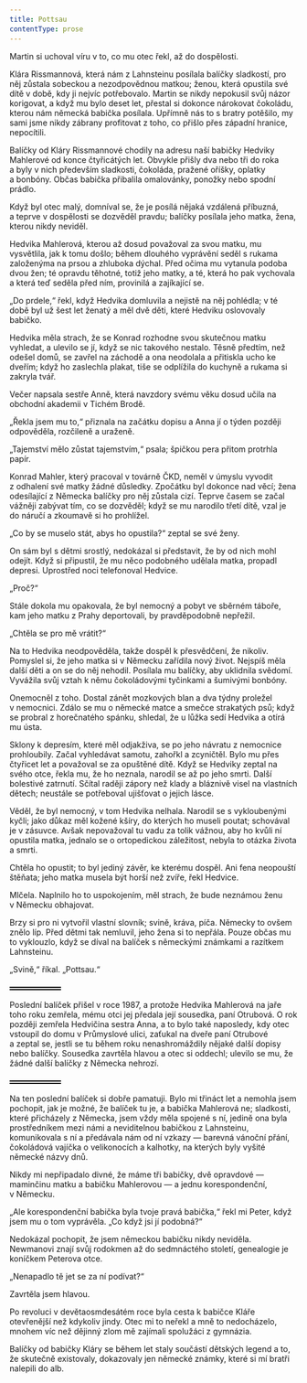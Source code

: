 ```yaml
---
title: Pottsau
contentType: prose
---
```


<section>

Martin si uchoval víru v to, co mu otec řekl, až do dospělosti.

Klára Rissmannová, která nám z Lahnsteinu posílala balíčky sladkostí, pro něj zůstala sobeckou a nezodpovědnou matkou; ženou, která opustila své dítě v době, kdy ji nejvíc potřebovalo. Martin se nikdy nepokusil svůj názor korigovat, a když mu bylo deset let, přestal si dokonce nárokovat čokoládu, kterou nám německá babička posílala. Upřímně nás to s bratry potěšilo, my sami jsme nikdy zábrany profitovat z toho, co přišlo přes západní hranice, nepocítili.

Balíčky od Kláry Rissmannové chodily na adresu naší babičky Hedviky Mahlerové od konce čtyřicátých let. Obvykle přišly dva nebo tři do roka a byly v nich především sladkosti, čokoláda, pražené oříšky, oplatky a bonbóny. Občas babička přibalila omalovánky, ponožky nebo spodní prádlo.

Když byl otec malý, domníval se, že je posílá nějaká vzdálená příbuzná, a teprve v dospělosti se dozvěděl pravdu; balíčky posílala jeho matka, žena, kterou nikdy neviděl.

Hedvika Mahlerová, kterou až dosud považoval za svou matku, mu vysvětlila, jak k tomu došlo; během dlouhého vyprávění seděl s rukama založenýma na prsou a zhluboka dýchal. Před očima mu vytanula podoba dvou žen; té opravdu těhotné, totiž jeho matky, a té, která ho pak vychovala a která teď seděla před ním, provinilá a zajíkající se.

„Do prdele,“ řekl, když Hedvika domluvila a nejistě na něj pohlédla; v té době byl už šest let ženatý a měl dvě děti, které Hedviku oslovovaly babičko.

Hedvika měla strach, že se Konrad rozhodne svou skutečnou matku vyhledat, a ulevilo se jí, když se nic takového nestalo. Těsně předtím, než odešel domů, se zavřel na záchodě a ona neodolala a přitiskla ucho ke dveřím; když ho zaslechla plakat, tiše se odplížila do kuchyně a rukama si zakryla tvář.

Večer napsala sestře Anně, která navzdory svému věku dosud učila na obchodní akademii v Tichém Brodě.

„Řekla jsem mu to,“ přiznala na začátku dopisu a Anna jí o týden později odpověděla, rozčileně a uraženě.

„Tajemství mělo zůstat tajemstvím,“ psala; špičkou pera přitom protrhla papír.

Konrad Mahler, který pracoval v továrně ČKD, neměl v úmyslu vyvodit z odhalení své matky žádné důsledky. Zpočátku byl dokonce nad věcí; žena odesílající z Německa balíčky pro něj zůstala cizí. Teprve časem se začal vážněji zabývat tím, co se dozvěděl; když se mu narodilo třetí dítě, vzal je do náručí a zkoumavě si ho prohlížel.

„Co by se muselo stát, abys ho opustila?“ zeptal se své ženy.

On sám byl s dětmi srostlý, nedokázal si představit, že by od nich mohl odejít. Když si připustil, že mu něco podobného udělala matka, propadl depresi. Uprostřed noci telefonoval Hedvice.

„Proč?“

Stále dokola mu opakovala, že byl nemocný a pobyt ve sběrném táboře, kam jeho matku z Prahy deportovali, by pravděpodobně nepřežil.

„Chtěla se pro mě vrátit?“

Na to Hedvika neodpověděla, takže dospěl k přesvědčení, že nikoliv. Pomyslel si, že jeho matka si v Německu zařídila nový život. Nejspíš měla další děti a on se do něj nehodil. Posílala mu balíčky, aby uklidnila svědomí. Vyvážila svůj vztah k němu čokoládovými tyčinkami a šumivými bonbóny.

Onemocněl z toho. Dostal zánět mozkových blan a dva týdny proležel v nemocnici. Zdálo se mu o německé matce a smečce strakatých psů; když se probral z horečnatého spánku, shledal, že u lůžka sedí Hedvika a otírá mu ústa.

Sklony k depresím, které měl odjakživa, se po jeho návratu z nemocnice prohloubily. Začal vyhledávat samotu, zahořkl a zcyničtěl. Bylo mu přes čtyřicet let a považoval se za opuštěné dítě. Když se Hedviky zeptal na svého otce, řekla mu, že ho neznala, narodil se až po jeho smrti. Další bolestivé zatrnutí. Sčítal raději zápory než klady a bláznivě visel na vlastních dětech; neustále se potřeboval ujišťovat o jejich lásce.

Věděl, že byl nemocný, v tom Hedvika nelhala. Narodil se s vykloubenými kyčli; jako důkaz měl kožené kšíry, do kterých ho museli poutat; schovával je v zásuvce. Avšak nepovažoval tu vadu za tolik vážnou, aby ho kvůli ní opustila matka, jednalo se o ortopedickou záležitost, nebyla to otázka života a smrti.

Chtěla ho opustit; to byl jediný závěr, ke kterému dospěl. Ani fena neopouští štěňata; jeho matka musela být horší než zvíře, řekl Hedvice.

Mlčela. Naplnilo ho to uspokojením, měl strach, že bude neznámou ženu v Německu obhajovat.

Brzy si pro ni vytvořil vlastní slovník; svině, kráva, píča. Německy to ovšem znělo líp. Před dětmi tak nemluvil, jeho žena si to nepřála. Pouze občas mu to vyklouzlo, když se díval na balíček s německými známkami a razítkem Lahnsteinu.

„Svině,“ říkal. „Pottsau.“

![divider.png](./resources/divider_opt.png)

Poslední balíček přišel v roce 1987, a protože Hedvika Mahlerová na jaře toho roku zemřela, mému otci jej předala její sousedka, paní Otrubová. O rok později zemřela Hedvičina sestra Anna, a to bylo také naposledy, kdy otec vstoupil do domu v Průmyslové ulici, zaťukal na dveře paní Otrubové a zeptal se, jestli se tu během roku nenashromáždily nějaké další dopisy nebo balíčky. Sousedka zavrtěla hlavou a otec si oddechl; ulevilo se mu, že žádné další balíčky z Německa nehrozí.

![divider.png](./resources/divider_opt.png)

Na ten poslední balíček si dobře pamatuji. Bylo mi třináct let a nemohla jsem pochopit, jak je možné, že balíček tu je, a babička Mahlerová ne; sladkosti, které přicházely z Německa, jsem vždy měla spojené s ní, jedině ona byla prostředníkem mezi námi a neviditelnou babičkou z Lahnsteinu, komunikovala s ní a předávala nám od ní vzkazy — barevná vánoční přání, čokoládová vajíčka o velikonocích a kalhotky, na kterých byly vyšité německé názvy dnů.

Nikdy mi nepřipadalo divné, že máme tři babičky, dvě opravdové — maminčinu matku a babičku Mahlerovou — a jednu korespondenční, v Německu.

„Ale korespondenční babička byla tvoje pravá babička,“ řekl mi Peter, když jsem mu o tom vyprávěla. „Co když jsi jí podobná?“

Nedokázal pochopit, že jsem německou babičku nikdy neviděla. Newmanovi znají svůj rodokmen až do sedmnáctého století, genealogie je koníčkem Peterova otce.

„Nenapadlo tě jet se za ní podívat?“

Zavrtěla jsem hlavou.

Po revoluci v devětaosmdesátém roce byla cesta k babičce Kláře otevřenější než kdykoliv jindy. Otec mi to neřekl a mně to nedocházelo, mnohem víc než dějinný zlom mě zajímali spolužáci z gymnázia.

Balíčky od babičky Kláry se během let staly součástí dětských legend a to, že skutečně existovaly, dokazovaly jen německé známky, které si mí bratři nalepili do alb.

</section>
